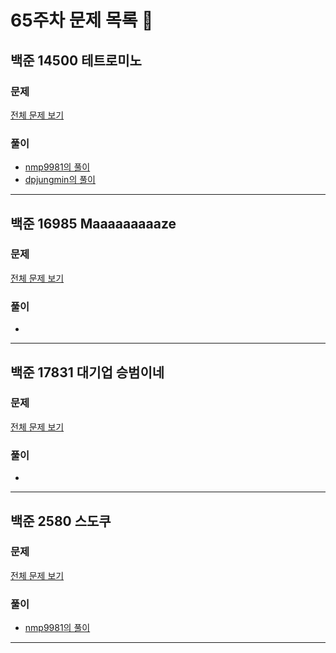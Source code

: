 # 65주차 문제 목록 📝

## 백준 14500 테트로미노  
### 문제
[전체 문제 보기](https://www.acmicpc.net/problem/14500)

### 풀이
- [nmp9981의 풀이](https://blog.naver.com/tybnasgo/222672190425)
- [dpjungmin의 풀이](dpjungmin/14500.cpp)
___

## 백준 16985 Maaaaaaaaaze  
### 문제
[전체 문제 보기](https://www.acmicpc.net/problem/16985)

### 풀이
- 
___

## 백준 17831 대기업 승범이네  
### 문제
[전체 문제 보기](https://www.acmicpc.net/problem/17831)

### 풀이
- 
___

## 백준 2580 스도쿠    
### 문제
[전체 문제 보기](https://www.acmicpc.net/problem/2580)

### 풀이
- [nmp9981의 풀이](https://blog.naver.com/tybnasgo/222626298228)
___


